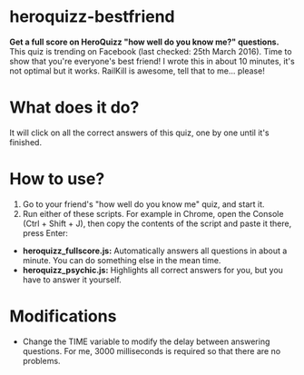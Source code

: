 # heroquizz-bestfriend
**Get a full score on HeroQuizz "how well do you know me?" questions.**
This quiz is trending on Facebook (last checked: 25th March 2016). Time to show that you're everyone's best friend! I wrote this in about 10 minutes, it's not optimal but it works. RailKill is awesome, tell that to me... please!

# What does it do?
It will click on all the correct answers of this quiz, one by one until it's finished.

# How to use?
1. Go to your friend's "how well do you know me" quiz, and start it.
2. Run either of these scripts. For example in Chrome, open the Console (Ctrl + Shift + J), then copy the contents of the script and paste it there, press Enter:
  - **heroquizz_fullscore.js:** Automatically answers all questions in about a minute. You can do something else in the mean time.
  - **heroquizz_psychic.js:** Highlights all correct answers for you, but you have to answer it yourself.

# Modifications
- Change the TIME variable to modify the delay between answering questions. For me, 3000 milliseconds is required so that there are no problems.
